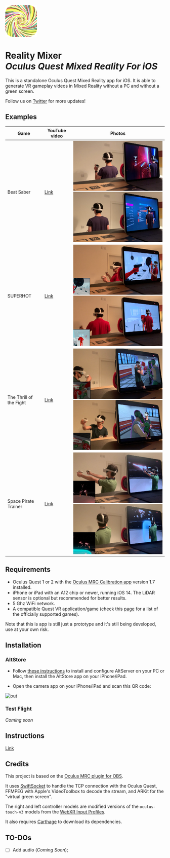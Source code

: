 <img src="Images/rounded.png" width="100" />

# Reality Mixer <br/> *Oculus Quest Mixed Reality For iOS*

This is a standalone Oculus Quest Mixed Reality app for iOS. It is able to generate VR gameplay videos in Mixed Reality without a PC and without a green screen.

Follow us on [Twitter](https://twitter.com/reality_mixer) for more updates!

## Examples

| Game | YouTube video | Photos |
|------|---------------|--------|
| Beat Saber | [Link](https://www.youtube.com/watch?v=JL5e_moZ7XM) | <img src="Images/beatsaber/1.jpg" width="300" /> <img src="Images/beatsaber/2.jpg" width="300" /> |
| SUPERHOT | [Link](https://youtu.be/ZnOY8juMw4k) | <img src="Images/superhot/1.jpg" width="300" /> <img src="Images/superhot/2.jpg" width="300" /> |
| The Thrill of the Fight | [Link](https://youtu.be/aPSBmej4ppc) | <img src="Images/the_thrill_of_the_fight/1.jpg" width="300" /> <img src="Images/the_thrill_of_the_fight/2.jpg" width="300" /> |
| Space Pirate Trainer | [Link](https://youtu.be/44Nmv7Es5yI) | <img src="Images/space_pirate_trainer/1.jpg" width="300" /> <img src="Images/space_pirate_trainer/2.jpg" width="300" /> |

## Requirements

 - Oculus Quest 1 or 2 with the [Oculus MRC Calibration app](https://www.oculus.com/experiences/quest/2532132800176262/) version 1.7 installed.
 - iPhone or iPad with an A12 chip or newer, running iOS 14. The LiDAR sensor is optional but recommended for better results.
 - 5 Ghz WiFi network.
 - A compatible Quest VR application/game (check this [page](https://creator.oculus.com/mrc/) for a list of the officially supported games).

Note that this is app is still just a prototype and it's still being developed, use at your own risk.

## Installation

### AltStore

 - Follow [these instructions](https://altstore.io/) to install and configure AltServer on your PC or Mac, then install the AltStore app on your iPhone/iPad.
 
 - Open the camera app on your iPhone/iPad and scan this QR code:

![out](https://user-images.githubusercontent.com/2430631/98624274-57379080-2305-11eb-8c4b-e381dbc8c536.png)

### Test Flight

*Coming soon*

## Instructions

[Link](Instructions.md)

## Credits

This project is based on the [Oculus MRC plugin for OBS](https://github.com/facebookincubator/obs-plugins/tree/master/oculus-mrc).

It uses [SwiftSocket](https://github.com/swiftsocket/SwiftSocket) to handle the TCP connection with the Oculus Quest, FFMPEG with Apple's VideoToolbox to decode the stream, and ARKit for the "virtual green screen". 

The right and left controller models are modified versions of the `oculus-touch-v3` models from the [WebXR Input Profiles](https://github.com/immersive-web/webxr-input-profiles).

It also requires [Carthage](https://github.com/Carthage/Carthage) to download its dependencies.

## TO-DOs

- [ ] Add audio (*Coming Soon*);

